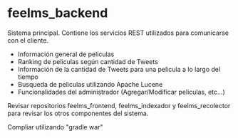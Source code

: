 # feelms_backend

Sistema principal. Contiene los servicios REST utilizados para comunicarse con el cliente. 

* Información general de peliculas
* Ranking de peliculas según cantidad de Tweets
* Información de la cantidad de Tweets para una pelicula a lo largo del tiempo
* Busqueda de peliculas utilizando Apache Lucene
* Funcionalidades del administrador (Agregar/Modificar peliculas, etc...)

Revisar repositorios feelms_frontend, feelms_indexador y feelms_recolector para revisar los otros componentes del sistema.

Compliar utilizando "gradle war"
